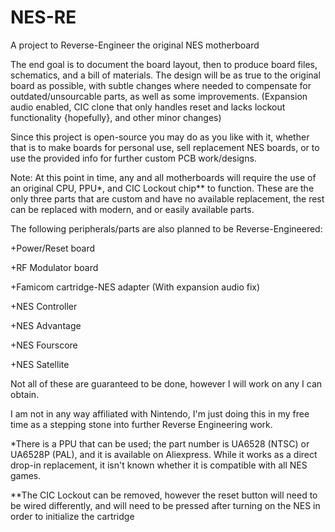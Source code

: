 # NES-RE
A project to Reverse-Engineer the original NES motherboard

The end goal is to document the board layout, then to produce board files, schematics, and a bill of materials.
The design will be as true to the original board as possible, with subtle changes where needed to compensate for outdated/unsourcable parts,
as well as some improvements. (Expansion audio enabled, CIC clone that only handles reset and lacks lockout functionality {hopefully}, and other minor changes)

Since this project is open-source you may do as you like with it, whether that is to make boards for personal use, sell replacement NES boards, or to use the provided info for further custom PCB work/designs.

Note: At this point in time, any and all motherboards will require the use of an original CPU, PPU*, and CIC Lockout chip** to function.
These are the only three parts that are custom and have no available replacement, the rest can be replaced with modern, and or easily available parts.

The following peripherals/parts are also planned to be Reverse-Engineered:

+Power/Reset board

+RF Modulator board

+Famicom cartridge-NES adapter (With expansion audio fix)

+NES Controller

+NES Advantage

+NES Fourscore

+NES Satellite

Not all of these are guaranteed to be done, however I will work on any I can obtain.





I am not in any way affiliated with Nintendo, I'm just doing this in my free time as a stepping stone into further Reverse Engineering work.


*There is a PPU that can be used; the part number is UA6528 (NTSC) or UA6528P (PAL), and it is available on Aliexpress.
While it works as a direct drop-in replacement, it isn't known whether it is compatible with all NES games.

**The CIC Lockout can be removed, however the reset button will need to be wired differently, and will need to be pressed after turning on the NES in order to initialize the cartridge

